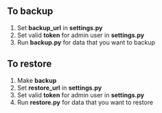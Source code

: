 ## To backup
1. Set **backup_url** in **settings.py**
2. Set valid **token** for admin user in **settings.py**
3. Run **backup.py** for data that you want to backup

## To restore
1. Make **backup**
2. Set **restore_url** in **settings.py**
3. Set valid **token** for admin user in **settings.py**
4. Run **restore.py** for data that you want to restore